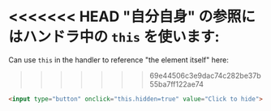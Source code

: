 <<<<<<< HEAD
"自分自身" の参照にはハンドラ中の `this` を使います:
=======
Can use `this` in the handler to reference "the element itself" here:
>>>>>>> 69e44506c3e9dac74c282be37b55ba7ff122ae74

```html run height=50
<input type="button" onclick="this.hidden=true" value="Click to hide">
```
